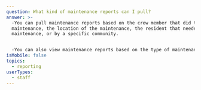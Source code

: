```yaml
---
question: What kind of maintenance reports can I pull?
answer: >-
  -You can pull maintenance reports based on the crew member that did the
  maintenance, the location of the maintenance, the resident that needed the
  maintenance, or by a specific community. 


  -You can also view maintenance reports based on the type of maintenance such as plumbing. 
isMobile: false
topics:
  - reporting
userTypes:
  - staff
---
```

